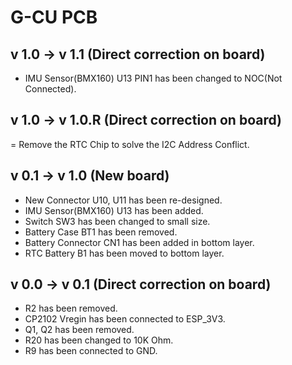 # G-CU PCB
## v 1.0 -> v 1.1 (Direct correction on board)
- IMU Sensor(BMX160) U13 PIN1 has been changed to NOC(Not Connected).
## v 1.0 -> v 1.0.R (Direct correction on board)
= Remove the RTC Chip to solve the I2C Address Conflict.
## v 0.1 -> v 1.0 (New board)
- New Connector U10, U11 has been re-designed.
- IMU Sensor(BMX160) U13 has been added.
- Switch SW3 has been changed to small size.
- Battery Case BT1 has been removed.
- Battery Connector CN1 has been added in bottom layer.
- RTC Battery B1 has been moved to bottom layer.
## v 0.0 -> v 0.1 (Direct correction on board)
- R2 has been removed.
- CP2102 Vregin has been connected to ESP_3V3.
- Q1, Q2 has been removed.
- R20 has been changed to 10K Ohm.
- R9 has been connected to GND. 
